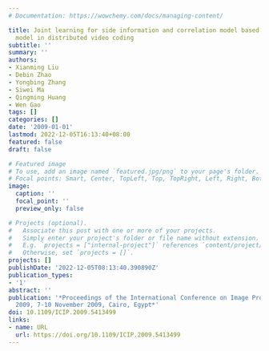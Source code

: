 ```yaml
---
# Documentation: https://wowchemy.com/docs/managing-content/

title: Joint learning for side information and correlation model based on linear regression
  model in distributed video coding
subtitle: ''
summary: ''
authors:
- Xianming Liu
- Debin Zhao
- Yongbing Zhang
- Siwei Ma
- Qingming Huang
- Wen Gao
tags: []
categories: []
date: '2009-01-01'
lastmod: 2022-12-05T16:13:40+08:00
featured: false
draft: false

# Featured image
# To use, add an image named `featured.jpg/png` to your page's folder.
# Focal points: Smart, Center, TopLeft, Top, TopRight, Left, Right, BottomLeft, Bottom, BottomRight.
image:
  caption: ''
  focal_point: ''
  preview_only: false

# Projects (optional).
#   Associate this post with one or more of your projects.
#   Simply enter your project's folder or file name without extension.
#   E.g. `projects = ["internal-project"]` references `content/project/deep-learning/index.md`.
#   Otherwise, set `projects = []`.
projects: []
publishDate: '2022-12-05T08:13:40.390890Z'
publication_types:
- '1'
abstract: ''
publication: '*Proceedings of the International Conference on Image Processing, ICIP
  2009, 7-10 November 2009, Cairo, Egypt*'
doi: 10.1109/ICIP.2009.5413499
links:
- name: URL
  url: https://doi.org/10.1109/ICIP.2009.5413499
---
```

